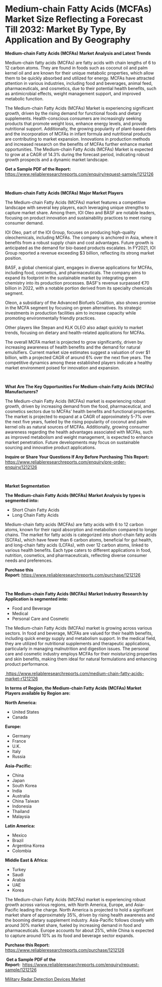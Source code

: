 <p><h1>Medium-chain Fatty Acids (MCFAs) Market Size Reflecting a Forecast Till 2032: Market By Type, By Application and By Geography</h1></p><p><strong>Medium-chain Fatty Acids (MCFAs) Market Analysis and Latest Trends</strong></p>
<p><p>Medium-chain fatty acids (MCFAs) are fatty acids with chain lengths of 6 to 12 carbon atoms. They are found in foods such as coconut oil and palm kernel oil and are known for their unique metabolic properties, which allow them to be quickly absorbed and utilized for energy. MCFAs have attracted attention in various industries, including food and beverages, animal feed, pharmaceuticals, and cosmetics, due to their potential health benefits, such as antimicrobial effects, weight management support, and improved metabolic function.</p><p>The Medium-chain Fatty Acids (MCFAs) Market is experiencing significant growth, driven by the rising demand for functional foods and dietary supplements. Health-conscious consumers are increasingly seeking products that promote weight loss, enhance energy levels, and provide nutritional support. Additionally, the growing popularity of plant-based diets and the incorporation of MCFAs in infant formula and nutritional products are contributing to market expansion. Innovations in production methods and increased research on the benefits of MCFAs further enhance market opportunities. The Medium-chain Fatty Acids (MCFAs) Market is expected to grow at a CAGR of 14.3% during the forecast period, indicating robust growth prospects and a dynamic market landscape.</p></p>
<p><strong>Get a Sample PDF of the Report:&nbsp;</strong> <a href="https://www.reliableresearchreports.com/enquiry/request-sample/1212126?utm_campaign=3319&utm_medium=2&utm_source=Github&utm_content=ia&utm_term=24032025&utm_id=medium-chain-fatty-acids-mcfas">https://www.reliableresearchreports.com/enquiry/request-sample/1212126</a></p>
<p>&nbsp;</p>
<p><strong>Medium-chain Fatty Acids (MCFAs) Major Market Players</strong></p>
<p><p>The Medium-chain Fatty Acids (MCFAs) market features a competitive landscape with several key players, each leveraging unique strengths to capture market share. Among them, IOI Oleo and BASF are notable leaders, focusing on product innovation and sustainability practices to meet rising consumer demand. </p><p>IOI Oleo, part of the IOI Group, focuses on producing high-quality oleochemicals, including MCFAs. The company is anchored in Asia, where it benefits from a robust supply chain and cost advantages. Future growth is anticipated as the demand for bio-based products escalates. In FY2021, IOI Group reported a revenue exceeding $3 billion, reflecting its strong market position.</p><p>BASF, a global chemical giant, engages in diverse applications for MCFAs, including food, cosmetics, and pharmaceuticals. The company aims to expand its footprint in the sustainable market by integrating green chemistry into its production processes. BASF's revenue surpassed €70 billion in 2022, with a notable portion derived from its specialty chemicals segment.</p><p>Oleon, a subsidiary of the Advanced Biofuels Coalition, also shows promise in the MCFA segment by focusing on green alternatives. Its strategic investments in production facilities aim to increase capacity while promoting environmentally friendly practices.</p><p>Other players like Stepan and KLK OLEO also adapt quickly to market trends, focusing on dietary and health-related applications for MCFAs.  </p><p>The overall MCFA market is projected to grow significantly, driven by increasing awareness of health benefits and the demand for natural emulsifiers. Current market size estimates suggest a valuation of over $1 billion, with a projected CAGR of around 6% over the next five years. The competitive dynamics among these established players indicate a healthy market environment poised for innovation and expansion.</p></p>
<p>&nbsp;</p>
<p><strong>What Are The Key Opportunities For Medium-chain Fatty Acids (MCFAs) Manufacturers?</strong></p>
<p><p>The Medium-chain Fatty Acids (MCFAs) market is experiencing robust growth, driven by increasing demand from the food, pharmaceutical, and cosmetics sectors due to MCFAs’ health benefits and functional properties. The market is projected to expand at a CAGR of approximately 5-7% over the next five years, fueled by the rising popularity of coconut and palm kernel oils as natural sources of MCFAs. Additionally, growing consumer awareness regarding the health advantages associated with MCFAs, such as improved metabolism and weight management, is expected to enhance market penetration. Future developments may focus on sustainable sourcing and innovative product applications.</p></p>
<p><strong>Inquire or Share Your Questions If Any Before Purchasing This Report:</strong> <a href="https://www.reliableresearchreports.com/enquiry/pre-order-enquiry/1212126?utm_campaign=3319&utm_medium=2&utm_source=Github&utm_content=ia&utm_term=24032025&utm_id=medium-chain-fatty-acids-mcfas">https://www.reliableresearchreports.com/enquiry/pre-order-enquiry/1212126</a></p>
<p>&nbsp;</p>
<p><strong>Market Segmentation</strong></p>
<p><strong>The Medium-chain Fatty Acids (MCFAs) Market Analysis by types is segmented into:</strong></p>
<p><ul><li>Short Chain Fatty Acids</li><li>Long Chain Fatty Acids</li></ul></p>
<p><p>Medium-chain fatty acids (MCFAs) are fatty acids with 6 to 12 carbon atoms, known for their rapid absorption and metabolism compared to longer chains. The market for fatty acids is categorized into short-chain fatty acids (SCFAs), which have fewer than 6 carbon atoms, beneficial for gut health, and long-chain fatty acids (LCFAs), with over 12 carbon atoms, linked to various health benefits. Each type caters to different applications in food, nutrition, cosmetics, and pharmaceuticals, reflecting diverse consumer needs and preferences.</p></p>
<p><strong>Purchase this Report:&nbsp;</strong><a href="https://www.reliableresearchreports.com/purchase/1212126?utm_campaign=3319&utm_medium=2&utm_source=Github&utm_content=ia&utm_term=24032025&utm_id=medium-chain-fatty-acids-mcfas">https://www.reliableresearchreports.com/purchase/1212126</a></p>
<p>&nbsp;</p>
<p><strong>The Medium-chain Fatty Acids (MCFAs) Market Industry Research by Application is segmented into:</strong></p>
<p><ul><li>Food and Beverage</li><li>Medical</li><li>Personal Care and Cosmetic</li></ul></p>
<p><p>The Medium-chain Fatty Acids (MCFAs) market is growing across various sectors. In food and beverage, MCFAs are valued for their health benefits, including quick energy supply and metabolism support. In the medical field, they are utilized for nutritional supplements and therapeutic applications, particularly in managing malnutrition and digestion issues. The personal care and cosmetic industry employs MCFAs for their moisturizing properties and skin benefits, making them ideal for natural formulations and enhancing product performance.</p></p>
<p><a href="https://www.reliableresearchreports.com/medium-chain-fatty-acids-market-r1212126?utm_campaign=3319&utm_medium=2&utm_source=Github&utm_content=ia&utm_term=24032025&utm_id=medium-chain-fatty-acids-mcfas">&nbsp;https://www.reliableresearchreports.com/medium-chain-fatty-acids-market-r1212126</a></p>
<p><strong>In terms of Region, the Medium-chain Fatty Acids (MCFAs) Market Players available by Region are:</strong></p>
<p>
    <p> <strong> North America: </strong>
        <ul>
            <li>United States</li>
            <li>Canada</li>
        </ul>
        </p> 
    <p> <strong> Europe: </strong>
        <ul>
            <li>Germany</li>
            <li>France</li>
            <li>U.K.</li>
            <li>Italy</li>
            <li>Russia</li>
        </ul>
        </p> 
    <p> <strong> Asia-Pacific: </strong>
        <ul>
            <li>China</li>
            <li>Japan</li>
            <li>South Korea</li>
            <li>India</li>
            <li>Australia</li>
            <li>China Taiwan</li>
            <li>Indonesia</li>
            <li>Thailand</li>
            <li>Malaysia</li>
        </ul>
        </p> 
    <p> <strong> Latin America: </strong>
        <ul>
            <li>Mexico</li>
            <li>Brazil</li>
            <li>Argentina Korea</li>
            <li>Colombia</li>
        </ul>
        </p> 
    <p> <strong> Middle East & Africa: </strong>
        <ul>
            <li>Turkey</li>
            <li>Saudi</li>
            <li>Arabia</li>
            <li>UAE</li>
            <li>Korea</li>
        </ul>
    </p>
    </p>
<p><p>The Medium-chain Fatty Acids (MCFAs) market is experiencing robust growth across various regions, with North America, Europe, and Asia-Pacific leading the charge. North America is projected to hold a significant market share of approximately 35%, driven by rising health awareness and the booming dietary supplement industry. Asia-Pacific follows closely with around 30% market share, fueled by increasing demand in food and pharmaceuticals. Europe accounts for about 25%, while China is expected to capture around 10% as its food and beverage sector expands.</p></p>
<p><strong>Purchase this Report: </strong><a href="https://www.reliableresearchreports.com/purchase/1212126?utm_campaign=3319&utm_medium=2&utm_source=Github&utm_content=ia&utm_term=24032025&utm_id=medium-chain-fatty-acids-mcfas">https://www.reliableresearchreports.com/purchase/1212126</a></p>
<p>&nbsp;<strong>Get a Sample PDF of the Report:&nbsp;&nbsp;</strong><a href="https://www.reliableresearchreports.com/enquiry/request-sample/1212126?utm_campaign=3319&utm_medium=2&utm_source=Github&utm_content=ia&utm_term=24032025&utm_id=medium-chain-fatty-acids-mcfas">https://www.reliableresearchreports.com/enquiry/request-sample/1212126</a></p>
<p><strong></strong></p>
<p><p><a href="https://github.com/mokeleveisel/Market-Research-Report-List-1/blob/main/military-radar-detection-devices-market.md?utm_campaign=3319&utm_medium=2&utm_source=Github&utm_content=ia&utm_term=24032025&utm_id=medium-chain-fatty-acids-mcfas">Military Radar Detection Devices Market</a></p></p>